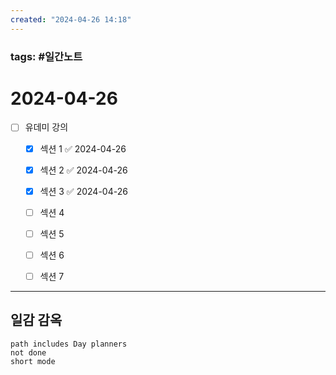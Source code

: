 ```yaml
---
created: "2024-04-26 14:18"
---
```


### tags: #일간노트

# 2024-04-26 
- [ ] 유데미 강의
	- [x] 섹션 1 ✅ 2024-04-26
	- [x] 섹션 2 ✅ 2024-04-26
	- [x] 섹션 3 ✅ 2024-04-26
	- [ ] 섹션 4
	- [ ] 섹션 5
	- [ ] 섹션 6
	- [ ] 섹션 7


---  
## 일감 감옥  
```tasks  
path includes Day planners
not done  
short mode  
```